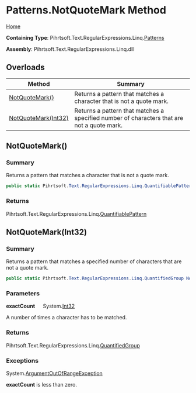 # Patterns\.NotQuoteMark Method

[Home](../../../../../../README.md)

**Containing Type**: Pihrtsoft\.Text\.RegularExpressions\.Linq\.[Patterns](../README.md)

**Assembly**: Pihrtsoft\.Text\.RegularExpressions\.Linq\.dll

## Overloads

| Method | Summary |
| ------ | ------- |
| [NotQuoteMark()](#Pihrtsoft_Text_RegularExpressions_Linq_Patterns_NotQuoteMark) | Returns a pattern that matches a character that is not a quote mark\. |
| [NotQuoteMark(Int32)](#Pihrtsoft_Text_RegularExpressions_Linq_Patterns_NotQuoteMark_System_Int32_) | Returns a pattern that matches a specified number of characters that are not a quote mark\. |

## NotQuoteMark\(\) <a name="Pihrtsoft_Text_RegularExpressions_Linq_Patterns_NotQuoteMark"></a>

### Summary

Returns a pattern that matches a character that is not a quote mark\.

```csharp
public static Pihrtsoft.Text.RegularExpressions.Linq.QuantifiablePattern NotQuoteMark()
```

### Returns

Pihrtsoft\.Text\.RegularExpressions\.Linq\.[QuantifiablePattern](../../QuantifiablePattern/README.md)

## NotQuoteMark\(Int32\) <a name="Pihrtsoft_Text_RegularExpressions_Linq_Patterns_NotQuoteMark_System_Int32_"></a>

### Summary

Returns a pattern that matches a specified number of characters that are not a quote mark\.

```csharp
public static Pihrtsoft.Text.RegularExpressions.Linq.QuantifiedGroup NotQuoteMark(int exactCount)
```

### Parameters

**exactCount** &emsp; System\.[Int32](https://docs.microsoft.com/en-us/dotnet/api/system.int32)

A number of times a character has to be matched\.

### Returns

Pihrtsoft\.Text\.RegularExpressions\.Linq\.[QuantifiedGroup](../../QuantifiedGroup/README.md)

### Exceptions

System\.[ArgumentOutOfRangeException](https://docs.microsoft.com/en-us/dotnet/api/system.argumentoutofrangeexception)

**exactCount** is less than zero\.

